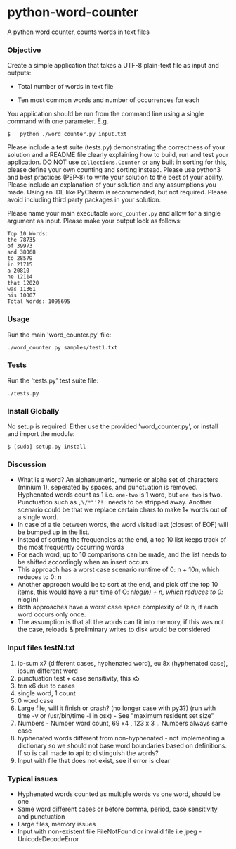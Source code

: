 # python-word-counter
A python word counter, counts words in text files


### Objective ###

Create a simple application that takes a UTF-8 plain-text file as input and outputs:

* Total number of words in text file

* Ten most common words and number of occurrences for each

You application should be run from the command line using a single command with one parameter. E.g.

    $	python ./word_counter.py input.txt

Please include a test suite (tests.py) demonstrating the correctness of your solution and a README file clearly explaining how to build, run and test your application. 
DO NOT use `collections.Counter` or any built in sorting for this, please define your own counting and sorting instead. Please use python3 and best practices (PEP-8) to write your solution to the best of your ability. Please include an explanation of your solution and any assumptions you made. Using an IDE like PyCharm is recommended, but not required. Please avoid including third party packages in your solution.

Please name your main executable `word_counter.py` and allow for a single argument as input. Please make your output look as follows:

    Top 10 Words:
    the 78735
    of 39973
    and 38068
    to 28579
    in 21715
    a 20810
    he 12114
    that 12020
    was 11361
    his 10007
    Total Words: 1095695

### Usage ###

Run the main 'word_counter.py' file:

    ./word_counter.py samples/test1.txt


### Tests ###

Run the 'tests.py' test suite file:

    ./tests.py

### Install Globally ###

No setup is required. Either use the provided 'word_counter.py', or install and import the module:

    $ [sudo] setup.py install

### Discussion ###

* What is a word? An alphanumeric, numeric or alpha set of characters (minium 1), seperated by spaces, and punctuation is removed. Hyphenated words count as 1 i.e. `one-two` is 1 word, but `one two` is two. Punctuation such as `,\/*"'?!:` needs to be stripped away. Another scenario could be that we replace certain chars to make 1+ words out of a single word.
* In case of a tie between words, the word visited last (closest of EOF) will be bumped up in the list.
* Instead of sorting the frequencies at the end, a top 10 list keeps track of the most frequently occurring words
* For each word, up to 10 comparisons can be made, and the list needs to be shifted accordingly when an insert occurs
* This approach has a worst case scenario runtime of 0: n + 10n, which reduces to 0: n
* Another approach would be to sort at the end, and pick off the top 10 items, this would have a run time of  O: n*log(n) + n, which reduces to 0: n*log(n)
* Both approaches have a worst case space complexity of 0: n, if each word occurs only once.
* The assumption is that all the words can fit into memory, if this was not the case, reloads & preliminary writes to disk would be considered

### Input files testN.txt ###

 1. ip-sum x7 (different cases, hyphenated word), eu 8x (hyphenated case), ipsum different word
 1. punctuation test + case sensitivity, this x5
 1. ten x6 due to cases
 1. single word, 1 count
 1. 0 word case
 1. Large file, will it finish or crash? (no longer case with py3?)  (run with time -v or /usr/bin/time -l in osx) - See "maximum resident set size"
 1. Numbers - Number word count, 69 x4 , 123 x 3 .. Numbers always same case
 1. hyphenated words different from non-hyphenated - not implementing a dictionary so we should not base word boundaries based on definitions. If so is call made to api to distinguish the words?
 1. Input with file that does not exist, see if error is clear


### Typical issues ###

 * Hyphenated words counted as multiple words vs one word, should be one
 * Same word different cases or before comma, period, case sensitivity and punctuation
 * Large files, memory issues
 * Input with non-existent file FileNotFound or invalid file i.e jpeg - UnicodeDecodeError




